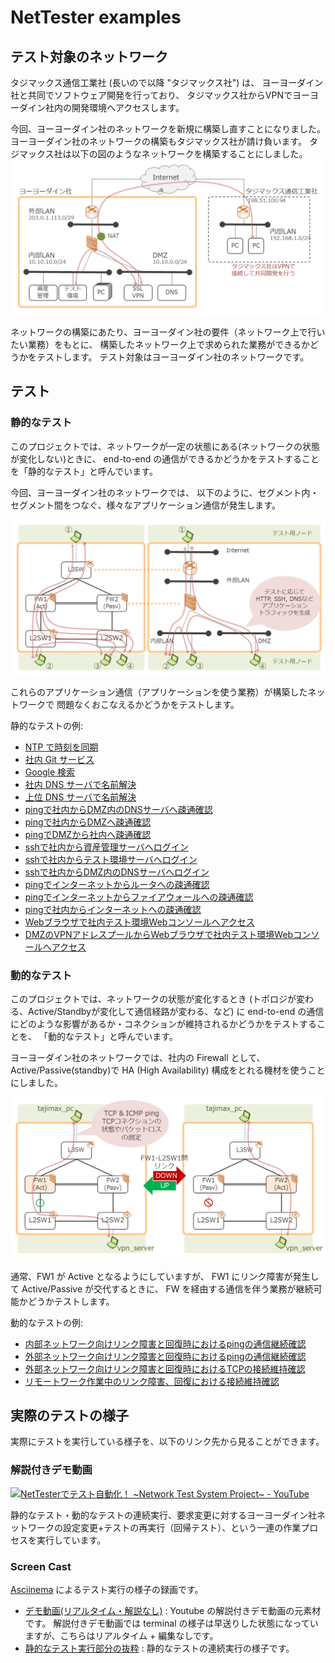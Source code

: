 # NetTester examples

## テスト対象のネットワーク
タジマックス通信工業社 (長いので以降 "タジマックス社") は、
ヨーヨーダイン社と共同でソフトウェア開発を行っており、
タジマックス社からVPNでヨーヨーダイン社内の開発環境へアクセスします。

今回、ヨーヨーダイン社のネットワークを新規に構築し直すことになりました。
ヨーヨーダイン社のネットワークの構築もタジマックス社が請け負います。
タジマックス社は以下の図のようなネットワークを構築することにしました。
![Testee network](./img/logical-network.png)

ネットワークの構築にあたり、ヨーヨーダイン社の要件（ネットワーク上で行いたい業務）をもとに、
構築したネットワーク上で求められた業務ができるかどうかをテストします。
テスト対象はヨーヨーダイン社のネットワークです。

## テスト

### 静的なテスト
このプロジェクトでは、ネットワークが一定の状態にある(ネットワークの状態が変化しない)ときに、
end-to-end の通信ができるかどうかをテストすることを「静的なテスト」と呼んでいます。

今回、ヨーヨーダイン社のネットワークでは、
以下のように、セグメント内・セグメント間をつなぐ、様々なアプリケーション通信が発生します。

![Static Test](./img/static-test-pattern.png)

これらのアプリケーション通信（アプリケーションを使う業務）が構築したネットワークで
問題なくおこなえるかどうかをテストします。

静的なテストの例:
* [NTP で時刻を同期](https://github.com/net-tester/examples/blob/develop/features/ntp.feature)
* [社内 Git サービス](https://github.com/net-tester/examples/blob/develop/features/git.feature)
* [Google 検索](https://github.com/net-tester/examples/blob/develop/features/google.feature)
* [社内 DNS サーバで名前解決](https://github.com/net-tester/examples/blob/develop/features/dns_dmz_from_internal_network.feature)
* [上位 DNS サーバで名前解決](https://github.com/net-tester/examples/blob/develop/features/dns_internet_from_dmz.feature)
* [pingで社内からDMZ内のDNSサーバへ疎通確認](https://github.com/net-tester/examples/blob/develop/features/ping_dmz_dns_from_internal_network.feature)
* [pingで社内からDMZへ疎通確認](https://github.com/net-tester/examples/blob/develop/features/ping_dmz_from_internal_network.feature)
* [pingでDMZから社内へ疎通確認](https://github.com/net-tester/examples/blob/develop/features/ping_internal_network_from_dmz.feature)
* [sshで社内から資産管理サーバへログイン](https://github.com/net-tester/examples/blob/develop/features/ssh_asset_management_server_from_internal_network.feature)
* [sshで社内からテスト環境サーバへログイン](https://github.com/net-tester/examples/blob/develop/features/ssh_test_environment_server_from_internal_network.feature)
* [sshで社内からDMZ内のDNSサーバへログイン](https://github.com/net-tester/examples/blob/develop/features/ssh_dmz_dns_from_internal_network.feature)
* [pingでインターネットからルータへの疎通確認](https://github.com/net-tester/examples/blob/develop/features/ping_router_from_internet.feature)
* [pingでインターネットからファイアウォールへの疎通確認](https://github.com/net-tester/examples/blob/develop/features/ping_firewall_from_internet.feature)
* [pingで社内からインターネットへの疎通確認](https://github.com/net-tester/examples/blob/develop/features/ping_internet_from_internal_network.feature)
* [Webブラウザで社内テスト環境Webコンソールへアクセス](https://github.com/net-tester/examples/blob/develop/features/jenkins_internal_network.feature)
* [DMZのVPNアドレスプールからWebブラウザで社内テスト環境Webコンソールへアクセス](https://github.com/net-tester/examples/blob/develop/features/jenkins_internal_network_from_dmz.feature)

### 動的なテスト
このプロジェクトでは、ネットワークの状態が変化するとき
(トポロジが変わる、Active/Standbyが変化して通信経路が変わる、など) に
end-to-end の通信にどのような影響があるか・コネクションが維持されるかどうかをテストすることを、
「動的なテスト」と呼んでいます。

ヨーヨーダイン社のネットワークでは、社内の Firewall として、
Active/Passive(standby)で HA (High Availability) 構成をとれる機材を使うことにしました。

![Dynamic Test](./img/dynamic-test-pattern.png)

通常、FW1 が Active となるようにしていますが、
FW1 にリンク障害が発生して Active/Passive が交代するときに、
FW を経由する通信を伴う業務が継続可能かどうかテストします。

動的なテストの例:
* [内部ネットワーク向けリンク障害と回復時におけるpingの通信継続確認](https://github.com/net-tester/examples/blob/develop/features/icmp_fw1_l2sw1_linkdown.feature)
* [外部ネットワーク向けリンク障害と回復時におけるpingの通信継続確認](https://github.com/net-tester/examples/blob/develop/features/icmp_fw1_l2swex_linkdown.feature)
* [外部ネットワーク向けリンク障害と回復時におけるTCPの接続維持確認](https://github.com/net-tester/examples/blob/develop/features/tcp_fw1_l2sw1_linkdown.feature)
* [リモートワーク作業中のリンク障害、回復における接続維持確認](https://github.com/net-tester/examples/blob/feature/develop/features/remotework_linkdown.feature)

## 実際のテストの様子
実際にテストを実行している様子を、以下のリンク先から見ることができます。

### 解説付きデモ動画
[![NetTesterでテスト自動化！ ~Network Test System Project~ - YouTube](http://img.youtube.com/vi/C7z3aaWgsf4/0.jpg)](http://www.youtube.com/watch?v=C7z3aaWgsf4)

静的なテスト・動的なテストの連続実行、要求変更に対するヨーヨーダイン社ネットワークの設定変更+テストの再実行（回帰テスト）、という一連の作業プロセスを実行しています。

### Screen Cast
[Asciinema](https://asciinema.org/) によるテスト実行の様子の録画です。
* [デモ動画(リアルタイム・解説なし)](https://asciinema.org/a/c9n8xrwxfofpoxvb306ucmb94)
: Youtube の解説付きデモ動画の元素材です。
解説付きデモ動画では terminal の様子は早送りした状態になっていますが、こちらはリアルタイム + 編集なしです。
* [静的なテスト実行部分の抜粋](https://asciinema.org/a/8wyyvxyxkxv37snfucqw84ngr)
: 静的なテストの連続実行の様子です。
